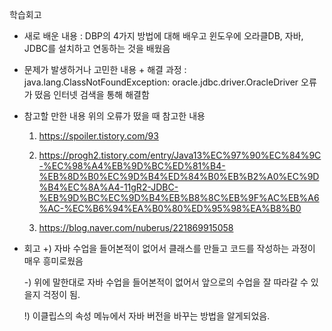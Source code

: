 학습회고

- 새로 배운 내용 
  : DBP의 4가지 방법에 대해 배우고 윈도우에 오라클DB, 자바, JDBC를 설치하고 연동하는 것을 배웠음
  
- 문제가 발생하거나 고민한 내용 + 해결 과정
  : java.lang.ClassNotFoundException: oracle.jdbc.driver.OracleDriver 오류가 떴음 
    인터넷 검색을 통해 해결함
    
- 참고할 만한 내용
 위의 오류가 떴을 때 참고한 내용
  1. https://spoiler.tistory.com/93
  
  2. https://progh2.tistory.com/entry/Java13%EC%97%90%EC%84%9C-%EC%98%A4%EB%9D%BC%ED%81%B4-%EB%8D%B0%EC%9D%B4%ED%84%B0%EB%B2%A0%EC%9D%B4%EC%8A%A4-11gR2-JDBC-%EB%9D%BC%EC%9D%B4%EB%B8%8C%EB%9F%AC%EB%A6%AC-%EC%B6%94%EA%B0%80%ED%95%98%EA%B8%B0
  
  3. https://blog.naver.com/nuberus/221869915058
  
- 회고
  +) 자바 수업을 들어본적이 없어서 클래스를 만들고 코드를 작성하는 과정이 매우 흥미로웠음  
  
  -) 위에 말한대로 자바 수업을 들어본적이 없어서 앞으로의 수업을 잘 따라갈 수 있을지 걱정이 됨.
  
  !) 이클립스의 속성 메뉴에서 자바 버전을 바꾸는 방법을 알게되었음.

